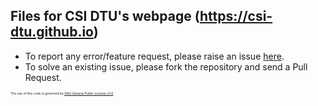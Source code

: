 ## Files for CSI DTU's webpage (https://csi-dtu.github.io)

<ul>
	<li>To report any error/feature request, please raise an issue <a href="https://github.com/CSI-DTU/csi-dtu.github.io/issues">here</a>.</li>
	<li>To solve an existing issue, please fork the repository and send a Pull Request.</li>
</ul>

<span style="font-size: 5px">The use of this code is governed by <a href="https://www.gnu.org/licenses/gpl-3.0.en.html">GNU General Public License v3.0</a>.</span>